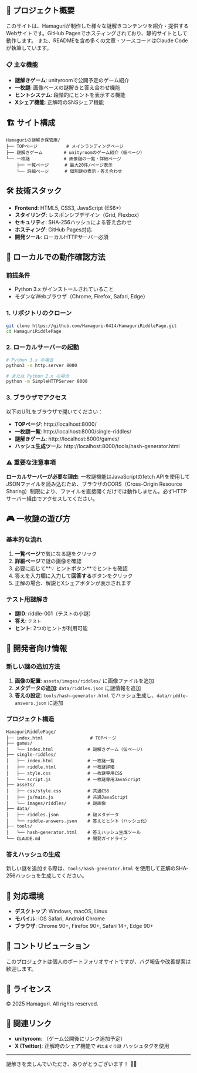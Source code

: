 ## 🎯 プロジェクト概要

このサイトは、Hamaguriが制作した様々な謎解きコンテンツを紹介・提供するWebサイトです。GitHub Pagesでホスティングされており、静的サイトとして動作します。
また、READMEを含め多くの文章・ソースコードはClaude Codeが執筆しています。

### 📋 主な機能

- **謎解きゲーム**: unityroomで公開予定のゲーム紹介
- **一枚謎**: 画像ベースの謎解きと答え合わせ機能
- **ヒントシステム**: 段階的にヒントを表示する機能
- **Xシェア機能**: 正解時のSNSシェア機能

## 🏗️ サイト構成

```
Hamaguriの謎解き保管庫/
├── TOPページ           # メインランディングページ
├── 謎解きゲーム        # unityroomのゲーム紹介（仮ページ）
└── 一枚謎             # 画像謎の一覧・詳細ページ
    ├── 一覧ページ      # 最大20件/ページ表示
    └── 詳細ページ      # 個別謎の表示・答え合わせ
```

## 🛠️ 技術スタック

- **Frontend**: HTML5, CSS3, JavaScript (ES6+)
- **スタイリング**: レスポンシブデザイン（Grid, Flexbox）
- **セキュリティ**: SHA-256ハッシュによる答え合わせ
- **ホスティング**: GitHub Pages対応
- **開発ツール**: ローカルHTTPサーバー必須

## 🚀 ローカルでの動作確認方法

### 前提条件

- Python 3.x がインストールされていること
- モダンなWebブラウザ（Chrome, Firefox, Safari, Edge）

### 1. リポジトリのクローン

```bash
git clone https://github.com/Hamaguri-0414/HamaguriRiddlePage.git
cd HamaguriRiddlePage
```

### 2. ローカルサーバーの起動

```bash
# Python 3.x の場合
python3 -m http.server 8000

# または Python 2.x の場合
python -m SimpleHTTPServer 8000
```

### 3. ブラウザでアクセス

以下のURLをブラウザで開いてください：

- **TOPページ**: http://localhost:8000/
- **一枚謎一覧**: http://localhost:8000/single-riddles/
- **謎解きゲーム**: http://localhost:8000/games/
- **ハッシュ生成ツール**: http://localhost:8000/tools/hash-generator.html

### ⚠️ 重要な注意事項

**ローカルサーバーが必要な理由**: 
一枚謎機能はJavaScriptのfetch APIを使用してJSONファイルを読み込むため、ブラウザのCORS（Cross-Origin Resource Sharing）制限により、ファイルを直接開くだけでは動作しません。必ずHTTPサーバー経由でアクセスしてください。

## 🎮 一枚謎の遊び方

### 基本的な流れ

1. **一覧ページ**で気になる謎をクリック
2. **詳細ページ**で謎の画像を確認
3. 必要に応じて**💡 ヒントボタン**でヒントを確認
4. 答えを入力欄に入力して**回答する**ボタンをクリック
5. 正解の場合、解説とXシェアボタンが表示されます

### テスト用謎解き

- **謎ID**: riddle-001（テストの小謎）
- **答え**: `テスト`
- **ヒント**: 2つのヒントが利用可能

## 🔧 開発者向け情報

### 新しい謎の追加方法

1. **画像の配置**: `assets/images/riddles/` に画像ファイルを追加
2. **メタデータの追加**: `data/riddles.json` に謎情報を追加
3. **答えの設定**: `tools/hash-generator.html` でハッシュ生成し、`data/riddle-answers.json` に追加

### プロジェクト構造

```
HamaguriRiddlePage/
├── index.html                  # TOPページ
├── games/
│   └── index.html             # 謎解きゲーム（仮ページ）
├── single-riddles/
│   ├── index.html             # 一枚謎一覧
│   ├── riddle.html            # 一枚謎詳細
│   ├── style.css              # 一枚謎専用CSS
│   └── script.js              # 一枚謎専用JavaScript
├── assets/
│   ├── css/style.css          # 共通CSS
│   ├── js/main.js             # 共通JavaScript
│   └── images/riddles/        # 謎画像
├── data/
│   ├── riddles.json           # 謎メタデータ
│   └── riddle-answers.json    # 答えとヒント（ハッシュ化）
├── tools/
│   └── hash-generator.html    # 答えハッシュ生成ツール
└── CLAUDE.md                  # 開発ガイドライン
```

### 答えハッシュの生成

新しい謎を追加する際は、`tools/hash-generator.html` を使用して正解のSHA-256ハッシュを生成してください。

## 📱 対応環境

- **デスクトップ**: Windows, macOS, Linux
- **モバイル**: iOS Safari, Android Chrome
- **ブラウザ**: Chrome 90+, Firefox 90+, Safari 14+, Edge 90+

## 🤝 コントリビューション

このプロジェクトは個人のポートフォリオサイトですが、バグ報告や改善提案は歓迎します。

## 📄 ライセンス

© 2025 Hamaguri. All rights reserved.

## 🔗 関連リンク

- **unityroom**: （ゲーム公開後にリンク追加予定）
- **X (Twitter)**: 正解時のシェア機能で `#はまぐり謎` ハッシュタグを使用

---

謎解きを楽しんでいただき、ありがとうございます！ 🧩✨
